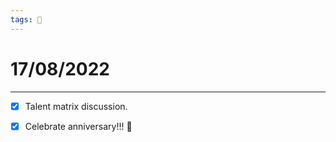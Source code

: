 ```yaml
---
tags: 📆
---
```


# 17/08/2022
---

- [x] Talent matrix discussion.
- [x] Celebrate anniversary!!! 🍷

